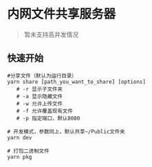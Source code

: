 # 内网文件共享服务器
> 暂未支持高并发情况
## 快速开始
```shell script
#分享文件（默认为运行目录）
yarn share [path_you_want_to_share] [options] 
   # -r 显示子文件夹  
   # -a 显示隐藏文件  
   # -w 允许上传文件
   # -f 允许覆盖现有文件
   # -p 指定端口，默认8080

# 开发模式，参数同上，默认共享~/Public文件夹
yarn dev 

# 打包二进制文件
yarn pkg
```

